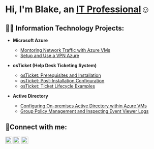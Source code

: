 <h1>Hi, I'm Blake, an <a href="https://linkedin.com/in/Josh">IT Professional</a>☺</h1>

<h2>👨‍💻 Information Technology Projects:</h2>

- <b> Microsoft Azure </b>
  - [Montoring Network Traffic with Azure  VMs](https://github.com/blake122096/osticket-prereqs)
  - [Setup and Use a VPN Azure](https://github.com/blake122096/post-install-config)
 

- <b>osTicket (Help Desk Ticketing System)</b>
  - [osTicket: Prerequisites and Installation](https://github.com/blake122096/osticket-prereqs)
  - [osTicket: Post-Installation Configuration](https://github.com/blake122096/post-install-config)
  - [osTicket: Ticket Lifecycle Examples](https://github.com/blake122096/ticket-lifecycle/tree/main)

- <b>Active Directory </b>
  - [Configuring On-premises Active Directory within Azure VMs](https://github.com/blake122096/configure-ad)
  - [Group Policy Management and Inspecting Event Viewer Logs ](https://github.com/blake122096/gpm-eventvwr)

<h2>🤳Connect with me:</h2>

[<img align="left" alt="Josh | Twitter" width="22px" src="https://cdn.jsdelivr.net/npm/simple-icons@v3/icons/twitter.svg" />][twitter]
[<img align="left" alt="Josh | LinkedIn" width="22px" src="https://cdn.jsdelivr.net/npm/simple-icons@v3/icons/linkedin.svg" />][linkedin]
[<img align="left" alt="Josh | Instagram" width="22px" src="https://cdn.jsdelivr.net/npm/simple-icons@v3/icons/instagram.svg" />][instagram]

[twitter]: https://twitter.com/Josh
[instagram]: https://www.instagram.com/Josh
[linkedin]: https://linkedin.com/in/Josh
